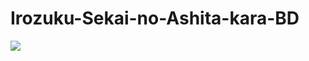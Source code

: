 # Irozuku-Sekai-no-Ashita-kara-BD
![](https://github.com/Nekomoekissaten-SUB/Nekomoekissaten-poi-Subs/Irozuku-Sekai-no-Ashita-kara-BD/blob/master/poster.jpg)